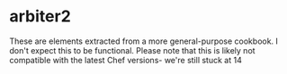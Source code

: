 # arbiter2

These are elements extracted from a more general-purpose cookbook.  I don't expect this to be functional.  Please note that this is likely not compatible with the latest Chef versions- we're still stuck at 14

